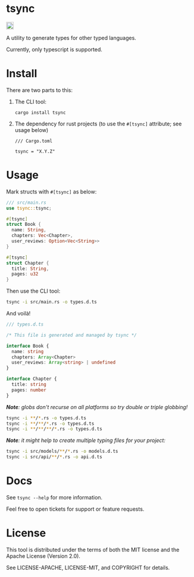 # tsync

<a href="https://crates.io/crates/tsync"><img src="https://img.shields.io/crates/v/tsync.svg?style=for-the-badge" height="20" alt="License: MIT OR Apache-2.0" /></a>

A utility to generate types for other typed languages.

Currently, only typescript is supported.


# Install

There are two parts to this:

1. The CLI tool:

   ```
   cargo install tsync
   ```

2. The dependency for rust projects (to use the `#[tsync]` attribute; see usage below)

   ```
   /// Cargo.toml
 
   tsync = "X.Y.Z"
   ```

# Usage

Mark structs with `#[tsync]` as below:

```rust
/// src/main.rs
use tsync::tsync;

#[tsync]
struct Book {
  name: String,
  chapters: Vec<Chapter>,
  user_reviews: Option<Vec<String>>
}

#[tsync]
struct Chapter {
  title: String,
  pages: u32
}
```

Then use the CLI tool:

```sh
tsync -i src/main.rs -o types.d.ts
```

And voilà!

```ts
/// types.d.ts

/* This file is generated and managed by tsync */

interface Book {
  name: string
  chapters: Array<Chapter>
  user_reviews: Array<string> | undefined
}

interface Chapter {
  title: string
  pages: number
}
```

_**Note**: globs don't recurse on all platforms so try double or triple globbing!_
```sh
tsync -i **/*.rs -o types.d.ts
tsync -i **/**/*.rs -o types.d.ts
tsync -i **/**/**/*.rs -o types.d.ts
```

_**Note**: it might help to create multiple typing files for your project:_
```sh
tsync -i src/models/**/*.rs -o models.d.ts
tsync -i src/api/**/*.rs -o api.d.ts
```

# Docs

See `tsync --help` for more information.

Feel free to open tickets for support or feature requests.

# License

This tool is distributed under the terms of both the MIT license and the Apache License (Version 2.0).

See LICENSE-APACHE, LICENSE-MIT, and COPYRIGHT for details.
